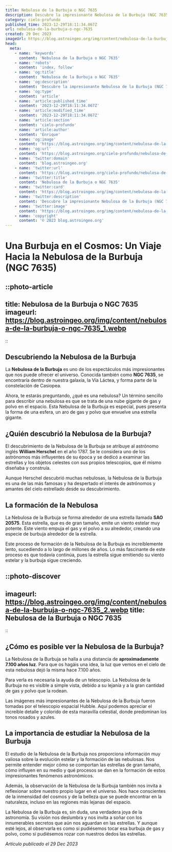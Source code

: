```yaml
---
title: Nebulosa de la Burbuja o NGC 7635
description: Descubre la impresionante Nebulosa de la Burbuja (NGC 7635), una maravilla cósmica. Aprende sobre su origen, características y ubicación en el universo.
category: cielo-profundo
published_time: 2023-12-29T18:11:34.067Z
url: nebulosa-de-la-burbuja-o-ngc-7635
created: 29 Dec 2023
imageUrl: https://blog.astroingeo.org/img/content/nebulosa-de-la-burbuja-o-ngc-7635_3.webp
head:
  meta:
    - name: 'keywords'
      content: 'Nebulosa de la Burbuja o NGC 7635'
    - name: 'robots'
      content: 'index, follow'
    - name: 'og:title'
      content: 'Nebulosa de la Burbuja o NGC 7635'
    - name: 'og:description'
      content: 'Descubre la impresionante Nebulosa de la Burbuja (NGC 7635), una maravilla cósmica. Aprende sobre su origen, características y ubicación en el universo.'
    - name: 'og:type'
      content: 'article'
    - name: 'article:published_time'
      content: '2023-12-29T18:11:34.067Z'
    - name: 'article:modified_time'
      content: '2023-12-29T18:11:34.067Z'
    - name: 'article:section'
      content: 'cielo-profundo'
    - name: 'article:author'
      content: 'Enrique'
    - name: 'og:image'
      content: 'https://blog.astroingeo.org/img/content/nebulosa-de-la-burbuja-o-ngc-7635_3.webp'
    - name: 'og:url'
      content: 'https://blog.astroingeo.org/cielo-profundo/nebulosa-de-la-burbuja-o-ngc-7635'
    - name: 'twitter:domain'
      content: 'blog.astroingeo.org'
    - name: 'twitter:url'
      content: 'https://blog.astroingeo.org/cielo-profundo/nebulosa-de-la-burbuja-o-ngc-7635'
    - name: 'twitter:title'
      content: 'Nebulosa de la Burbuja o NGC 7635'
    - name: 'twitter:card'
      content: 'https://blog.astroingeo.org/img/content/nebulosa-de-la-burbuja-o-ngc-7635_3.webp'
    - name: 'twitter:description'
      content: 'Descubre la impresionante Nebulosa de la Burbuja (NGC 7635), una maravilla cósmica. Aprende sobre su origen, características y ubicación en el universo.'
    - name: 'twitter:image'
      content: 'https://blog.astroingeo.org/img/content/nebulosa-de-la-burbuja-o-ngc-7635_3.webp'
    - name: 'copyright'
      content: '© 2023 blog.astroingeo.org'
---
```

# Una Burbuja en el Cosmos: Un Viaje Hacia la Nebulosa de la Burbuja (NGC 7635)

::photo-article
---
title: Nebulosa de la Burbuja o NGC 7635
imageurl: https://blog.astroingeo.org/img/content/nebulosa-de-la-burbuja-o-ngc-7635_1.webp
---
::

## Descubriendo la Nebulosa de la Burbuja

La **Nebulosa de la Burbuja** es uno de los espectáculos más impresionantes que nos puede ofrecer el universo. Conocida también como **NGC 7635**, se encontraría dentro de nuestra galaxia, la Vía Láctea, y forma parte de la constelación de Casiopea. 

Ahora, te estarás preguntando, ¿qué es una nebulosa? Un término sencillo para describir una nebulosa es que se trata de una nube gigante de gas y polvo en el espacio. Esta Nebulosa de la Burbuja es especial, pues presenta la forma de una esfera, un aro de gas y polvo que envuelve una estrella gigante.

## ¿Quién descubrió la Nebulosa de la Burbuja?

El descubrimiento de la Nebulosa de la Burbuja se atribuye al astrónomo inglés **William Herschel** en el año 1787. Se le considera uno de los astrónomos más influyentes de su época y se dedicó a examinar las estrellas y los objetos celestes con sus propios telescopios, que él mismo diseñaba y construía.

Aunque Herschel descubrió muchas nebulosas, la Nebulosa de la Burbuja es una de las más famosas y ha despertado el interés de astrónomos y amantes del cielo estrellado desde su descubrimiento.

## La formación de la Nebulosa

La Nebulosa de la Burbuja se forma alrededor de una estrella llamada **SAO 20575**. Esta estrella, que es de gran tamaño, emite un viento estelar muy potente. Este viento empuja el gas y el polvo a su alrededor, creando una especie de burbuja alrededor de la estrella.

Este proceso de formación de la Nebulosa de la Burbuja es increíblemente lento, sucediendo a lo largo de millones de años. Lo más fascinante de este proceso es que todavía continúa, pues la estrella sigue emitiendo su viento estelar y la burbuja sigue creciendo.


::photo-discover
---
imageurl: https://blog.astroingeo.org/img/content/nebulosa-de-la-burbuja-o-ngc-7635_2.webp
title: Nebulosa de la Burbuja o NGC 7635
---
::

## ¿Cómo es posible ver la Nebulosa de la Burbuja?

La Nebulosa de la Burbuja se halla a una distancia de **aproximadamente 7.100 años luz**. Para que os hagáis una idea, la luz que vemos en el cielo de esta nebulosa dejó la misma hace 7.100 años.

Para verla es necesaria la ayuda de un telescopio. La Nebulosa de la Burbuja no es visible a simple vista, debido a su lejanía y a la gran cantidad de gas y polvo que la rodean.

Las imágenes más impresionantes de la Nebulosa de la Burbuja fueron tomadas por el telescopio espacial Hubble. Aquí podemos apreciar el increíble detalle y colorido de esta maravilla celestial, donde predominan los tonos rosados y azules.

## La importancia de estudiar la Nebulosa de la Burbuja

El estudio de la Nebulosa de la Burbuja nos proporciona información muy valiosa sobre la evolución estelar y la formación de las nebulosas. Nos permite entender mejor cómo se comportan las estrellas de gran tamaño, cómo influyen en su medio y qué procesos se dan en la formación de estos impresionantes fenómenos astronómicos.

Además, la observación de la Nebulosa de la Burbuja también nos invita a reflexionar sobre nuestro propio lugar en el universo. Nos hace conscientes de la inmensidad del cosmos y de la belleza que se puede encontrar en la naturaleza, incluso en las regiones más lejanas del espacio.

La Nebulosa de la Burbuja es, sin duda, una verdadera joya de la astronomía. Su visión nos deslumbra y nos invita a soñar con los innumerables secretos que aún nos aguardan en las estrellas. Y aunque esté lejos, al observarla es como si pudiésemos tocar esa burbuja de gas y polvo, como si pudiésemos rozar con nuestros dedos las estrellas.


_Artículo publicado el 29 Dec 2023_